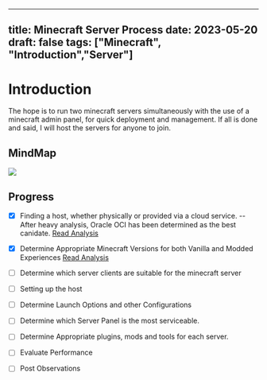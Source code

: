 
 ---
title: Minecraft Server Process
date: 2023-05-20
draft: false
tags: ["Minecraft", "Introduction","Server"]
---

# Introduction
The hope is to run two minecraft servers simultaneously  with the use of a minecraft admin panel, for quick deployment and management. If all is done and said, I will host the servers for anyone to join.

## MindMap
[![](https://mermaid.ink/img/pako:eNptkM1qAkEQhF-lmVMC-gJ7CPhHomRBUJLDjIfOTq_bcacnzLYRUd89o1lPya2o-vgOdTJV9GQKU7fxUDWYFGA9deJkZNccojbH2TelozYs2w3AcPgEMH5YpvhJlXaPTsZ9OTm9kkIguKK7i5PJbTivD_EMM1uyUJWwVlhRysa7a27f6aNjJTiwNv0IK0XlTrnq7tyzLaP35OGvyMmshxZ25AMLLFGohV68uW5O5j3zYt9QuG3xH1NWmYEJlAKyz6ecnOTOaEOBnCly9Jh2zji5ZA73GldHqUyhaU8Ds__yqDRl3CYMpqix7XJLnjWm8vfl29mXH8nJex4?type=png)](https://mermaid.live/edit#pako:eNptkM1qAkEQhF-lmVMC-gJ7CPhHomRBUJLDjIfOTq_bcacnzLYRUd89o1lPya2o-vgOdTJV9GQKU7fxUDWYFGA9deJkZNccojbH2TelozYs2w3AcPgEMH5YpvhJlXaPTsZ9OTm9kkIguKK7i5PJbTivD_EMM1uyUJWwVlhRysa7a27f6aNjJTiwNv0IK0XlTrnq7tyzLaP35OGvyMmshxZ25AMLLFGohV68uW5O5j3zYt9QuG3xH1NWmYEJlAKyz6ecnOTOaEOBnCly9Jh2zji5ZA73GldHqUyhaU8Ds__yqDRl3CYMpqix7XJLnjWm8vfl29mXH8nJex4)

## Progress

 - [x] Finding a host, whether physically or provided via a cloud service. --After heavy analysis, Oracle OCI has been determined as the best canidate. [Read Analysis](https://thegoldenkey.netlify.app/minecraft/the_host/index.html)
 - [x] Determine Appropriate Minecraft Versions for both Vanilla and Modded Experiences [Read Analysis](https://thegoldenkey.netlify.app/minecraft/the_mc_version/index.html)
 - [ ] Determine  which server clients are suitable for the minecraft server
 - [ ] Setting up the host
 - [ ] Determine Launch Options and other Configurations
 - [ ] Determine which Server Panel is the most serviceable.
 - [ ] Determine Appropriate plugins, mods and tools for each server. 
 - [ ] Evaluate Performance
 - [ ] Post Observations

